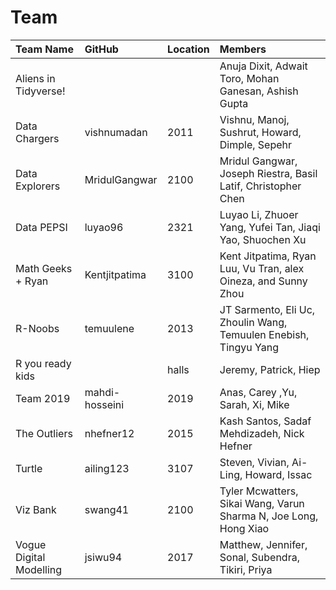 # Team

| Team Name | GitHub | Location | Members |
| :--       | :--      | :--    | :--     |
| Aliens in Tidyverse! | | | Anuja Dixit, Adwait Toro, Mohan Ganesan, Ashish Gupta | 
| Data Chargers | vishnumadan | 2011 | Vishnu, Manoj, Sushrut, Howard, Dimple, Sepehr |
| Data Explorers | MridulGangwar | 2100 | Mridul Gangwar, Joseph Riestra, Basil Latif, Christopher Chen |
| Data PEPSI | luyao96 | 2321 | Luyao Li, Zhuoer Yang, Yufei Tan, Jiaqi Yao, Shuochen Xu |
| Math Geeks + Ryan | Kentjitpatima | 3100 | Kent Jitpatima, Ryan Luu, Vu Tran, alex Oineza, and Sunny Zhou |
| R-Noobs | temuulene | 2013 | JT Sarmento, Eli Uc, Zhoulin Wang, Temuulen Enebish, Tingyu Yang |
| R you ready kids  | | halls | Jeremy, Patrick, Hiep |
| Team 2019 | mahdi-hosseini | 2019 | Anas, Carey ,Yu, Sarah, Xi, Mike |
| The Outliers | nhefner12 | 2015 | Kash Santos, Sadaf Mehdizadeh, Nick Hefner |
| Turtle | ailing123 | 3107 | Steven, Vivian, Ai-Ling, Howard, Issac |
| Viz Bank | swang41 | 2100 | Tyler Mcwatters, Sikai Wang, Varun Sharma N, Joe Long, Hong Xiao |
| Vogue Digital Modelling | jsiwu94 | 2017 | Matthew, Jennifer, Sonal, Subendra, Tikiri, Priya |

